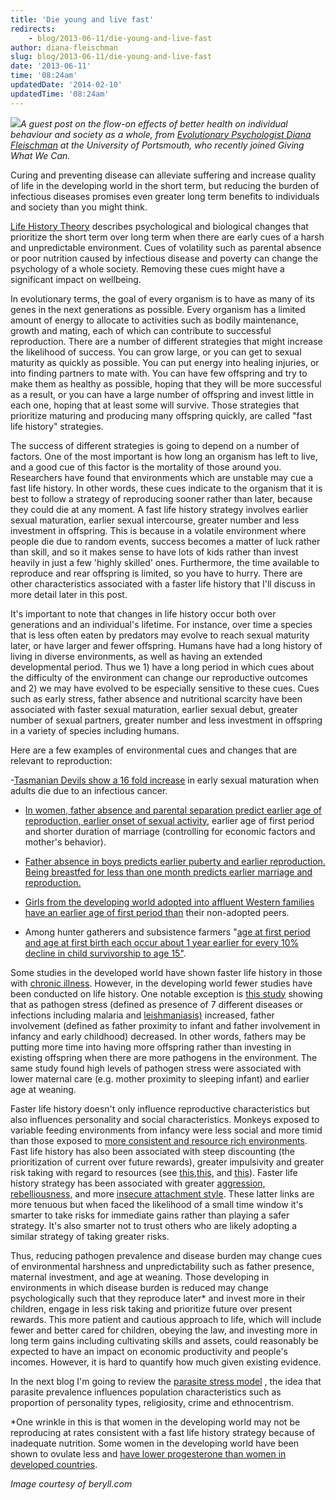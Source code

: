 ```yaml
---
title: 'Die young and live fast'
redirects:
    - blog/2013-06-11/die-young-and-live-fast
author: diana-fleischman
slug: blog/2013-06-11/die-young-and-live-fast
date: '2013-06-11'
time: '08:24am'
updatedDate: '2014-02-10'
updatedTime: '08:24am'
---
```

![](http://beryll.com/blog/wp-content/uploads/2012/09/james-dean-motorcycle-photo.jpg)_A guest post on the flow-on effects of better health on individual behaviour and society as a whole, from [Evolutionary Psychologist Diana Fleischman](http://www.dianafleischman.com/) at the University of Portsmouth, who recently joined Giving What We Can._

Curing and preventing disease can alleviate suffering and increase quality of life in the developing world in the short term, but reducing the burden of infectious diseases promises even greater long term benefits to individuals and society than you might think.

[Life History Theory](http://en.wikipedia.org/wiki/Life_history_theory) describes psychological and biological changes that prioritize the short term over long term when there are early cues of a harsh and unpredictable environment. Cues of volatility such as parental absence or poor nutrition caused by infectious disease and poverty can change the psychology of a whole society. Removing these cues might have a significant impact on wellbeing.

In evolutionary terms, the goal of every organism is to have as many of its genes in the next generations as possible. Every organism has a limited amount of energy to allocate to activities such as bodily maintenance, growth and mating, each of which can contribute to successful reproduction. There are a number of different strategies that might increase the likelihood of success. You can grow large, or you can get to sexual maturity as quickly as possible. You can put energy into healing injuries, or into finding partners to mate with. You can have few offspring and try to make them as healthy as possible, hoping that they will be more successful as a result, or you can have a large number of offspring and invest little in each one, hoping that at least some will survive. Those strategies that prioritize maturing and producing many offspring quickly, are called "fast life history" strategies.

The success of different strategies is going to depend on a number of factors. One of the most important is how long an organism has left to live, and a good cue of this factor is the mortality of those around you. Researchers have found that environments which are unstable may cue a fast life history. In other words, these cues indicate to the organism that it is best to follow a strategy of reproducing sooner rather than later, because they could die at any moment. A fast life history strategy involves earlier sexual maturation, earlier sexual intercourse, greater number and less investment in offspring. This is because in a volatile environment where people die due to random events, success becomes a matter of luck rather than skill, and so it makes sense to have lots of kids rather than invest heavily in just a few 'highly skilled' ones. Furthermore, the time available to reproduce and rear offspring is limited, so you have to hurry. There are other characteristics associated with a faster life history that I'll discuss in more detail later in this post.

It's important to note that changes in life history occur both over generations and an individual's lifetime. For instance, over time a species that is less often eaten by predators may evolve to reach sexual maturity later, or have larger and fewer offspring. Humans have had a long history of living in diverse environments, as well as having an extended developmental period. Thus we 1) have a long period in which cues about the difficulty of the environment can change our reproductive outcomes and 2) we may have evolved to be especially sensitive to these cues. Cues such as early stress, father absence and nutritional scarcity have been associated with faster sexual maturation, earlier sexual debut, greater number of sexual partners, greater number and less investment in offspring in a variety of species including humans.

Here are a few examples of environmental cues and changes that are relevant to reproduction:

-[Tasmanian Devils show a 16 fold increase](http://www.ncbi.nlm.nih.gov/pmc/articles/PMC2481324/) in early sexual maturation when adults die due to an infectious cancer.

- [In women, father absence and parental separation predict earlier age of reproduction, earlier onset of sexual activity](http://public.wsu.edu/~rquinlan/Quinlan%20E&HB%2024(6).pdf), earlier age of first period and shorter duration of marriage (controlling for economic factors and mother's behavior).

- [Father absence in boys predicts earlier puberty and earlier reproduction. Being breastfed for less than one month predicts earlier marriage and reproduction.](http://rsbl.royalsocietypublishing.org/content/early/2011/08/23/rsbl.2011.0747)

- [Girls from the developing world adopted into affluent Western families have an earlier age of first period than](http://www.ncbi.nlm.nih.gov/pubmed/12006712) their non-adopted peers.

- Among hunter gatherers and subsistence farmers "[age at first period and age at first birth each occur about 1 year earlier for every 10% decline in child survivorship to age 15"](https://www.google.co.uk/url?sa=t&rct=j&q=&esrc=s&source=web&cd=1&cad=rja&sqi=2&ved=0CDUQFjAA&url=http%3A%2F%2Fwww.utm.utoronto.ca%2F~crp1%2Fdownloads%2FEllis%2FHN%2520Ellis%2520et%2520al%25202009.pdf&ei=80SSUdiTBMPJ0AWX4oCIDA&usg=AFQjCNFoVmtxvEwy8bE4ndjHMeZKJkLWmA&sig2=7_RprqGn_donlUBgv-o8Dw&bvm=bv.46471029,d.d2k).

Some studies in the developed world have shown faster life history in those with [chronic illness](http://rspb.royalsocietypublishing.org/content/early/2012/03/20/rspb.2012.0220.full.pdf). However, in the developing world fewer studies have been conducted on life history. One notable exception is [this study](http://public.wsu.edu/~rquinlan/Quinlan_PRSB.pdf) showing that as pathogen stress (defined as presence of 7 different diseases or infections including malaria and [leishmaniasis)](http://public.wsu.edu/~rquinlan/Quinlan_PRSB.pdf) increased, father involvement (defined as father proximity to infant and father involvement in infancy and early childhood) decreased. In other words, fathers may be putting more time into having more offspring rather than investing in existing offspring when there are more pathogens in the environment. The same study found high levels of pathogen stress were associated with lower maternal care (e.g. mother proximity to sleeping infant) and earlier age at weaning.

Faster life history doesn't only influence reproductive characteristics but also influences personality and social characteristics. Monkeys exposed to variable feeding environments from infancy were less social and more timid than those exposed to [more consistent and resource rich environments](http://www.ncbi.nlm.nih.gov/pubmed/7981475). Fast life history has also been associated with steep discounting (the prioritization of current over future rewards), greater impulsivity and greater risk taking with regard to resources (see [this,](http://pss.sagepub.com/content/early/2013/01/09/0956797612451471.full.pdf)[this,](http://www.jstor.org/stable/10.1086/431025) and [this](http://www.cep.ucsb.edu/papers/GriskeviciusTyburDeltonRobertson2011TimePreference_Risk%20JPSP.pdf)). Faster life history strategy has been associated with greater [aggression, rebelliousness,](http://www.psychologytoday.com/blog/beautiful-minds/201008/life-in-the-fast-lane-part-iv-rebelliousness-risk-social-deviance-and-ed) and more [insecure attachment style](http://www.psychologytoday.com/blog/beautiful-minds/201008/life-in-the-fast-lane-part-iii-romantic-attachment-in-the-fast-lane). These latter links are more tenuous but when faced the likelihood of a small time window it's smarter to take risks for immediate gains rather than playing a safer strategy. It's also smarter not to trust others who are likely adopting a similar strategy of taking greater risks.

Thus, reducing pathogen prevalence and disease burden may change cues of environmental harshness and unpredictability such as father presence, maternal investment, and age at weaning. Those developing in environments in which disease burden is reduced may change psychologically such that they reproduce later* and invest more in their children, engage in less risk taking and prioritize future over present rewards. This more patient and cautious approach to life, which will include fewer and better cared for children, obeying the law, and investing more in long term gains including cultivating skills and assets, could reasonably be expected to have an impact on economic productivity and people's incomes. However, it is hard to quantify how much given existing evidence.

In the next blog I'm going to review the [parasite stress model](http://www2.psych.ubc.ca/~dmurray/Schaller%20Murray%20BBS%20comment.pdf) , the idea that parasite prevalence influences population characteristics such as proportion of personality types, religiosity, crime and ethnocentrism.

*One wrinkle in this is that women in the developing world may not be reproducing at rates consistent with a fast life history strategy because of inadequate nutrition. Some women in the developing world have been shown to ovulate less and [have lower progesterone than women in developed countries](http://www.ncbi.nlm.nih.gov/pubmed/12093859).

_Image courtesy of beryll.com_